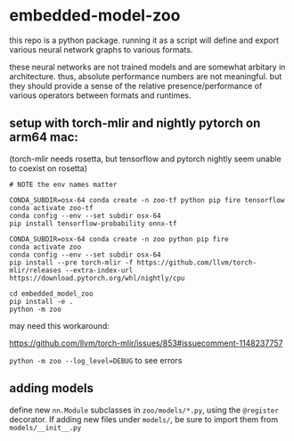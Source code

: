 # embedded-model-zoo

this repo is a python package. running it as a script will define and export various neural network graphs to various formats.

these neural networks are not trained models and are somewhat arbitary in architecture. thus, absolute performance numbers are not meaningful. but they should provide a sense of the relative presence/performance of various operators between formats and runtimes.

## setup with torch-mlir and nightly pytorch on arm64 mac:

(torch-mlir needs rosetta, but tensorflow and pytorch nightly seem unable to coexist on rosetta)

```
# NOTE the env names matter

CONDA_SUBDIR=osx-64 conda create -n zoo-tf python pip fire tensorflow 
conda activate zoo-tf
conda config --env --set subdir osx-64
pip install tensorflow-probability onnx-tf

CONDA_SUBDIR=osx-64 conda create -n zoo python pip fire
conda activate zoo
conda config --env --set subdir osx-64
pip install --pre torch-mlir -f https://github.com/llvm/torch-mlir/releases --extra-index-url https://download.pytorch.org/whl/nightly/cpu

cd embedded_model_zoo
pip install -e .
python -m zoo
```

may need this workaround:

https://github.com/llvm/torch-mlir/issues/853#issuecomment-1148237757

`python -m zoo --log_level=DEBUG` to see errors

## adding models

define new `nn.Module` subclasses in `zoo/models/*.py`, using the `@register` decorator. If adding new files under `models/`, be sure to import them from `models/__init__.py` 